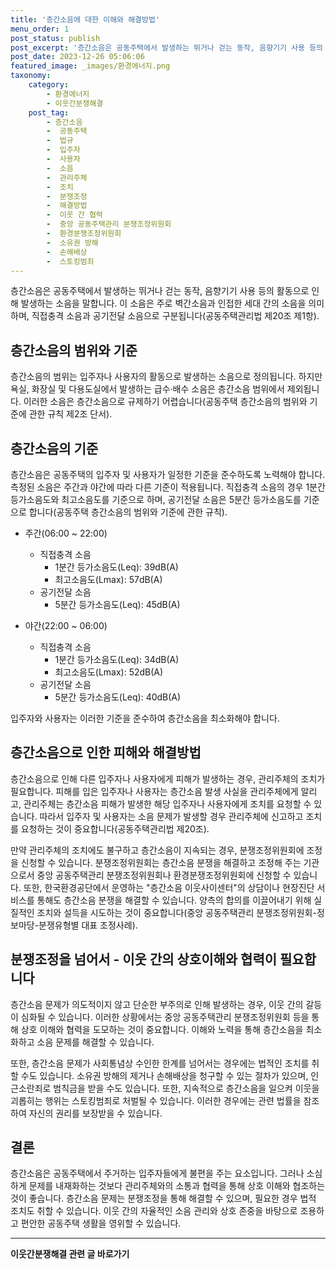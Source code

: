 ```yaml
---
title: '층간소음에 대한 이해와 해결방법'
menu_order: 1
post_status: publish
post_excerpt: '층간소음은 공동주택에서 발생하는 뛰거나 걷는 동작, 음향기기 사용 등의 활동으로 인해 발생하는 소음을 말합니다. 이 소음은 주로 벽간소음과 인접한 세대 간의 소음을 의미하며, 직접충격 소음과 공기전달 소음으로 구분됩니다 공동주택관리법 제20조 제1항 .'
post_date: 2023-12-26 05:06:06
featured_image: _images/환경에너지.png
taxonomy:
    category:
        - 환경에너지
        - 이웃간분쟁해결
    post_tag:
        - 층간소음
        -  공동주택
        -  법규
        -  입주자
        -  사용자
        -  소음
        -  관리주체
        -  조치
        -  분쟁조정
        -  해결방법
        -  이웃 간 협력
        -  중앙 공동주택관리 분쟁조정위원회
        -  환경분쟁조정위원회
        -  소유권 방해
        -  손해배상
        -  스토킹범죄
---
```




층간소음은 공동주택에서 발생하는 뛰거나 걷는 동작, 음향기기 사용 등의 활동으로 인해 발생하는 소음을 말합니다. 이 소음은 주로 벽간소음과 인접한 세대 간의 소음을 의미하며, 직접충격 소음과 공기전달 소음으로 구분됩니다(공동주택관리법 제20조 제1항).

## 층간소음의 범위와 기준

층간소음의 범위는 입주자나 사용자의 활동으로 발생하는 소음으로 정의됩니다. 하지만 욕실, 화장실 및 다용도실에서 발생하는 급수·배수 소음은 층간소음 범위에서 제외됩니다. 이러한 소음은 층간소음으로 규제하기 어렵습니다(공동주택 층간소음의 범위와 기준에 관한 규칙 제2조 단서).

## 층간소음의 기준

층간소음은 공동주택의 입주자 및 사용자가 일정한 기준을 준수하도록 노력해야 합니다. 측정된 소음은 주간과 야간에 따라 다른 기준이 적용됩니다. 직접충격 소음의 경우 1분간 등가소음도와 최고소음도를 기준으로 하며, 공기전달 소음은 5분간 등가소음도를 기준으로 합니다(공동주택 층간소음의 범위와 기준에 관한 규칙).

- 주간(06:00 ~ 22:00)
  - 직접충격 소음
    - 1분간 등가소음도(Leq): 39dB(A)
    - 최고소음도(Lmax): 57dB(A)
  - 공기전달 소음
    - 5분간 등가소음도(Leq): 45dB(A)

- 야간(22:00 ~ 06:00)
  - 직접충격 소음
    - 1분간 등가소음도(Leq): 34dB(A)
    - 최고소음도(Lmax): 52dB(A)
  - 공기전달 소음
    - 5분간 등가소음도(Leq): 40dB(A)

입주자와 사용자는 이러한 기준을 준수하여 층간소음을 최소화해야 합니다.

## 층간소음으로 인한 피해와 해결방법

층간소음으로 인해 다른 입주자나 사용자에게 피해가 발생하는 경우, 관리주체의 조치가 필요합니다. 피해를 입은 입주자나 사용자는 층간소음 발생 사실을 관리주체에게 알리고, 관리주체는 층간소음 피해가 발생한 해당 입주자나 사용자에게 조치를 요청할 수 있습니다. 따라서 입주자 및 사용자는 소음 문제가 발생할 경우 관리주체에 신고하고 조치를 요청하는 것이 중요합니다(공동주택관리법 제20조).

만약 관리주체의 조치에도 불구하고 층간소음이 지속되는 경우, 분쟁조정위원회에 조정을 신청할 수 있습니다. 분쟁조정위원회는 층간소음 분쟁을 해결하고 조정해 주는 기관으로서 중앙 공동주택관리 분쟁조정위원회나 환경분쟁조정위원회에 신청할 수 있습니다. 또한, 한국환경공단에서 운영하는 "층간소음 이웃사이센터"의 상담이나 현장진단 서비스를 통해도 층간소음 분쟁을 해결할 수 있습니다. 양측의 합의를 이끌어내기 위해 실질적인 조치와 설득을 시도하는 것이 중요합니다(중앙 공동주택관리 분쟁조정위원회-정보마당-분쟁유형별 대표 조정사례).

## 분쟁조정을 넘어서 - 이웃 간의 상호이해와 협력이 필요합니다

층간소음 문제가 의도적이지 않고 단순한 부주의로 인해 발생하는 경우, 이웃 간의 갈등이 심화될 수 있습니다. 이러한 상황에서는 중앙 공동주택관리 분쟁조정위원회 등을 통해 상호 이해와 협력을 도모하는 것이 중요합니다. 이해와 노력을 통해 층간소음을 최소화하고 소음 문제를 해결할 수 있습니다.

또한, 층간소음 문제가 사회통념상 수인한 한계를 넘어서는 경우에는 법적인 조치를 취할 수도 있습니다. 소유권 방해의 제거나 손해배상을 청구할 수 있는 절차가 있으며, 인근소란죄로 범칙금을 받을 수도 있습니다. 또한, 지속적으로 층간소음을 일으켜 이웃을 괴롭히는 행위는 스토킹범죄로 처벌될 수 있습니다. 이러한 경우에는 관련 법률을 참조하여 자신의 권리를 보장받을 수 있습니다.

## 결론

층간소음은 공동주택에서 주거하는 입주자들에게 불편을 주는 요소입니다. 그러나 소심하게 문제를 내재화하는 것보다 관리주체와의 소통과 협력을 통해 상호 이해와 협조하는 것이 좋습니다. 층간소음 문제는 분쟁조정을 통해 해결할 수 있으며, 필요한 경우 법적 조치도 취할 수 있습니다. 이웃 간의 자율적인 소음 관리와 상호 존중을 바탕으로 조용하고 편안한 공동주택 생활을 영위할 수 있습니다.
<!-- wp:separator -->
<hr class="wp-block-separator has-alpha-channel-opacity"/>
<!-- /wp:separator -->

<!-- wp:group {"backgroundColor":"base","layout":{"type":"constrained"}} -->
<div class="wp-block-group has-base-background-color has-background"><!-- wp:paragraph {"align":"center","fontSize":"medium"} -->
<p class="has-text-align-center has-large-font-size"><strong>이웃간분쟁해결 관련 글 바로가기</strong></p>
<!-- /wp:paragraph -->


<!-- wp:latest-posts
{"categories":[{"id":35111,"count":19,"description":"","link":"https://uknowlaw.com/category/%ec%9d%b4%ec%9b%83%ea%b0%84%eb%b6%84%ec%9f%81%ed%95%b4%ea%b2%b0/","name":"이웃간분쟁해결","slug":"이웃간분쟁해결","taxonomy":"category","parent":0,"meta":[],"_links":{"self":[{"href":"https://uknowlaw.com/wp-json/wp/v2/categories/35111"}],"collection":[{"href":"https://uknowlaw.com/wp-json/wp/v2/categories"}],"about":[{"href":"https://uknowlaw.com/wp-json/wp/v2/taxonomies/category"}],"wp:post_type":[{"href":"https://uknowlaw.com/wp-json/wp/v2/posts?categories=35111"}],"curies":[{"name":"wp","href":"https://api.w.org/{rel}","templated":true}]}}],"postsToShow":100,"excerptLength":28,"postLayout":"grid","columns":2,"featuredImageAlign":"left","featuredImageSizeSlug":"large","fontSize":"small"} /--></div>
<!-- /wp:group -->